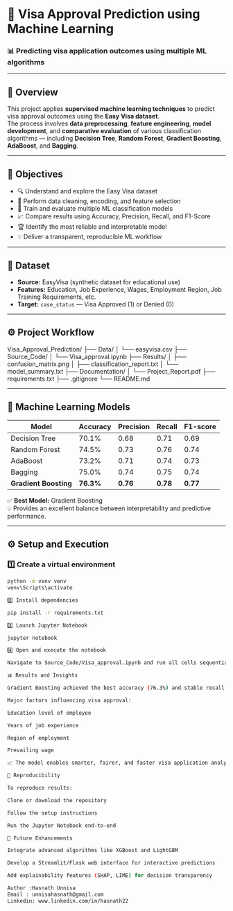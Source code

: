 # 🧠 Visa Approval Prediction using Machine Learning  

### 📊 Predicting visa application outcomes using multiple ML algorithms  

---

## 🧾 Overview  

This project applies **supervised machine learning techniques** to predict visa approval outcomes using the **Easy Visa dataset**.  
The process involves **data preprocessing**, **feature engineering**, **model development**, and **comparative evaluation** of various classification algorithms — including **Decision Tree**, **Random Forest**, **Gradient Boosting**, **AdaBoost**, and **Bagging**.  

---

## 🎯 Objectives  

- 🔍 Understand and explore the Easy Visa dataset  
- 🧹 Perform data cleaning, encoding, and feature selection  
- 🤖 Train and evaluate multiple ML classification models  
- 📈 Compare results using Accuracy, Precision, Recall, and F1-Score  
- 🏆 Identify the most reliable and interpretable model  
- 💡 Deliver a transparent, reproducible ML workflow 

---

## 🧩 Dataset  

- **Source:** EasyVisa (synthetic dataset for educational use)  
- **Features:** Education, Job Experience, Wages, Employment Region, Job Training Requirements, etc.  
- **Target:** `case_status` — Visa Approved (1) or Denied (0)  

---

## ⚙️ Project Workflow  

Visa_Approval_Prediction/
├── Data/
│ └── easyvisa.csv
├── Source_Code/
│ └── Visa_approval.ipynb
├── Results/
│ ├── confusion_matrix.png
│ ├── classification_report.txt
│ └── model_summary.txt
├── Documentation/
│ └── Project_Report.pdf
├── requirements.txt
├── .gitignore
└── README.md


---

## 🤖 Machine Learning Models  

| Model | Accuracy | Precision | Recall | F1-score |
|-------|-----------|------------|----------|-----------|
| Decision Tree | 70.1% | 0.68 | 0.71 | 0.69 |
| Random Forest | 74.5% | 0.73 | 0.76 | 0.74 |
| AdaBoost | 73.2% | 0.71 | 0.74 | 0.73 |
| Bagging | 75.0% | 0.74 | 0.75 | 0.74 |
| **Gradient Boosting** | **76.3%** | **0.76** | **0.78** | **0.77** |

✅ **Best Model:** Gradient Boosting  
💡 Provides an excellent balance between interpretability and predictive performance.  

---

## ⚙️ Setup and Execution  

### 1️⃣ Create a virtual environment  
```bash
python -m venv venv
venv\Scripts\activate

2️⃣ Install dependencies

pip install -r requirements.txt

3️⃣ Launch Jupyter Notebook

jupyter notebook

4️⃣ Open and execute the notebook

Navigate to Source_Code/Visa_approval.ipynb and run all cells sequentially.

📊 Results and Insights

Gradient Boosting achieved the best accuracy (76.3%) and stable recall scores.

Major factors influencing visa approval:

Education level of employee

Years of job experience

Region of employment

Prevailing wage

📈 The model enables smarter, fairer, and faster visa application analysis.

🧪 Reproducibility

To reproduce results:

Clone or download the repository

Follow the setup instructions

Run the Jupyter Notebook end-to-end

🚀 Future Enhancements

Integrate advanced algorithms like XGBoost and LightGBM

Develop a Streamlit/Flask web interface for interactive predictions

Add explainability features (SHAP, LIME) for decision transparency

Author :Hasnath Unnisa
Email : unnisahasnath@gmail.com
Linkedin: www.linkedin.com/in/hasnath22



